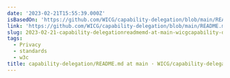 ```yaml
---
date: '2023-02-21T15:55:39.000Z'
isBasedOn: 'https://github.com/WICG/capability-delegation/blob/main/README.md'
link: 'https://github.com/WICG/capability-delegation/blob/main/README.md'
slug: 2023-02-21-capability-delegationreadmemd-at-main-wicgcapability-delegation
tags:
  - Privacy
  - standards
  - w3c
title: capability-delegation/README.md at main · WICG/capability-delegation
---
```


